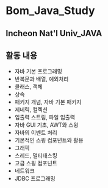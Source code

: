 Bom_Java_Study
===========

Incheon Nat'l Univ_JAVA
----------------------------

## 활동 내용
+ 자바 기본 프로그래밍
+ 반복문과 배열, 예외처리
+ 클래스, 객체
+ 상속
+ 패키지 개념, 자바 기본 패키지
+ 제네릭, 컬렉션
+ 입출력 스트림, 파일 입출력
+ 자바 GUI 기초, AWT와 스윙
+ 자바의 이벤트 처리
+ 기본적인 스윙 컴포넌트와 활용
+ 그래픽
+ 스레드, 멀티태스킹
+ 고급 스윙 컴포넌트
+ 네트워크
+ JDBC 프로그래밍




 